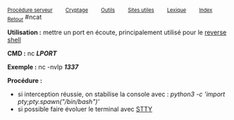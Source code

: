 <sub>[Procédure serveur](server_procedure.md)&nbsp; &nbsp; &nbsp; &nbsp; &nbsp;[Cryptage](cryptage.md)&nbsp; &nbsp; &nbsp; &nbsp; &nbsp;[Outils](tools.md)&nbsp; &nbsp; &nbsp; &nbsp; &nbsp;[Sites utiles](useful_website.md)&nbsp; &nbsp; &nbsp; &nbsp; &nbsp;[Lexique](lexique.md)&nbsp; &nbsp; &nbsp; &nbsp; &nbsp;[Index](index.md)</sub>
<sub>[Retour](tools.md)</sub>
#ncat

**Utilisation :** mettre un port en écoute, principalement utilisé pour le [reverse shell](reverse_shell.md)

**CMD :** nc ***LPORT***

**Exemple :**  nc -nvlp ***1337***

**Procédure :**
- si interception réussie, on stabilise la console avec : *python3 -c 'import pty;pty.spawn("/bin/bash")'*
- si possible faire évoluer le terminal avec [STTY](stty.md)
